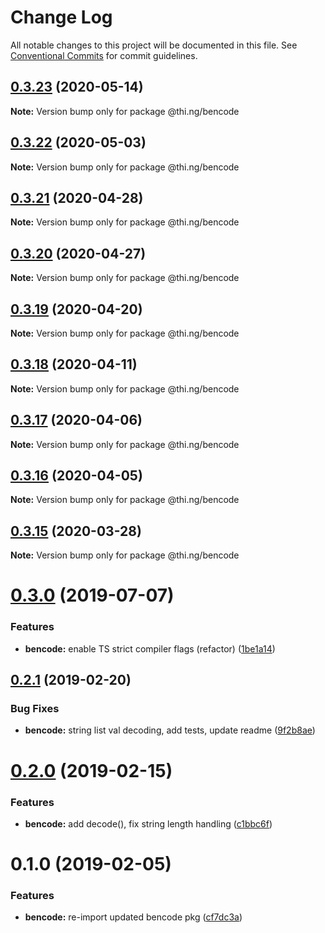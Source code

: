 # Change Log

All notable changes to this project will be documented in this file.
See [Conventional Commits](https://conventionalcommits.org) for commit guidelines.

## [0.3.23](https://github.com/thi-ng/umbrella/compare/@thi.ng/bencode@0.3.22...@thi.ng/bencode@0.3.23) (2020-05-14)

**Note:** Version bump only for package @thi.ng/bencode





## [0.3.22](https://github.com/thi-ng/umbrella/compare/@thi.ng/bencode@0.3.21...@thi.ng/bencode@0.3.22) (2020-05-03)

**Note:** Version bump only for package @thi.ng/bencode





## [0.3.21](https://github.com/thi-ng/umbrella/compare/@thi.ng/bencode@0.3.20...@thi.ng/bencode@0.3.21) (2020-04-28)

**Note:** Version bump only for package @thi.ng/bencode





## [0.3.20](https://github.com/thi-ng/umbrella/compare/@thi.ng/bencode@0.3.19...@thi.ng/bencode@0.3.20) (2020-04-27)

**Note:** Version bump only for package @thi.ng/bencode





## [0.3.19](https://github.com/thi-ng/umbrella/compare/@thi.ng/bencode@0.3.18...@thi.ng/bencode@0.3.19) (2020-04-20)

**Note:** Version bump only for package @thi.ng/bencode





## [0.3.18](https://github.com/thi-ng/umbrella/compare/@thi.ng/bencode@0.3.17...@thi.ng/bencode@0.3.18) (2020-04-11)

**Note:** Version bump only for package @thi.ng/bencode





## [0.3.17](https://github.com/thi-ng/umbrella/compare/@thi.ng/bencode@0.3.16...@thi.ng/bencode@0.3.17) (2020-04-06)

**Note:** Version bump only for package @thi.ng/bencode





## [0.3.16](https://github.com/thi-ng/umbrella/compare/@thi.ng/bencode@0.3.15...@thi.ng/bencode@0.3.16) (2020-04-05)

**Note:** Version bump only for package @thi.ng/bencode





## [0.3.15](https://github.com/thi-ng/umbrella/compare/@thi.ng/bencode@0.3.14...@thi.ng/bencode@0.3.15) (2020-03-28)

**Note:** Version bump only for package @thi.ng/bencode





# [0.3.0](https://github.com/thi-ng/umbrella/compare/@thi.ng/bencode@0.2.17...@thi.ng/bencode@0.3.0) (2019-07-07)

### Features

* **bencode:** enable TS strict compiler flags (refactor) ([1be1a14](https://github.com/thi-ng/umbrella/commit/1be1a14))

## [0.2.1](https://github.com/thi-ng/umbrella/compare/@thi.ng/bencode@0.2.0...@thi.ng/bencode@0.2.1) (2019-02-20)

### Bug Fixes

* **bencode:** string list val decoding, add tests, update readme ([9f2b8ae](https://github.com/thi-ng/umbrella/commit/9f2b8ae))

# [0.2.0](https://github.com/thi-ng/umbrella/compare/@thi.ng/bencode@0.1.1...@thi.ng/bencode@0.2.0) (2019-02-15)

### Features

* **bencode:** add decode(), fix string length handling ([c1bbc6f](https://github.com/thi-ng/umbrella/commit/c1bbc6f))

# 0.1.0 (2019-02-05)

### Features

* **bencode:** re-import updated bencode pkg ([cf7dc3a](https://github.com/thi-ng/umbrella/commit/cf7dc3a))
